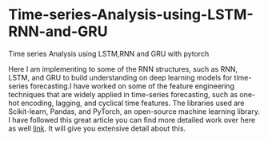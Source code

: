 # Time-series-Analysis-using-LSTM-RNN-and-GRU
Time series Analysis using LSTM,RNN and GRU with pytorch

Here I am implementing to some of the RNN structures, such as RNN, LSTM, and GRU to build understanding on deep learning models for time-series forecasting.I have worked on some of the feature engineering techniques that are widely applied in time-series forecasting, such as one-hot encoding, lagging, and cyclical time features. The libraries used are Scikit-learn, Pandas, and PyTorch, an open-source machine learning library. I have followed this great article you can find more detailed work over here as well [link](https://towardsdatascience.com/building-rnn-lstm-and-gru-for-time-series-using-pytorch-a46e5b094e7b). It will give you extensive detail about this.
